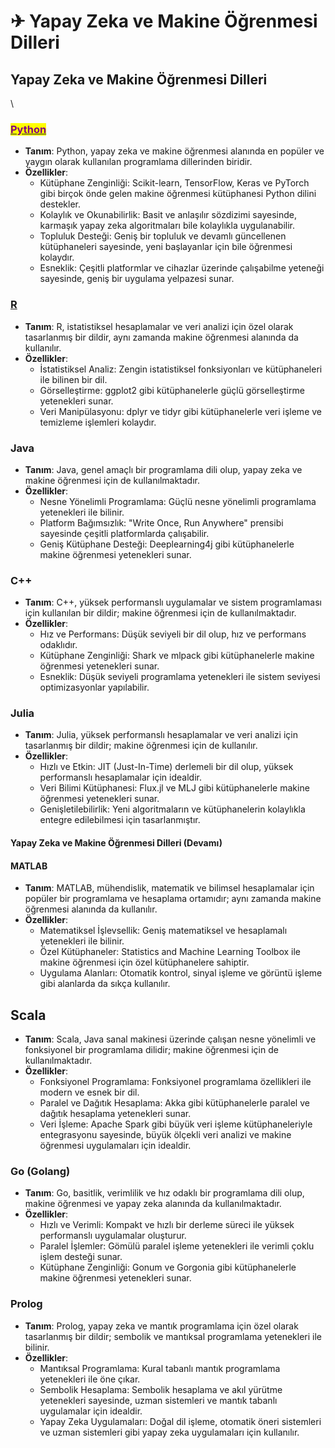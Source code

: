 # ✈ Yapay Zeka ve Makine Öğrenmesi Dilleri

## Yapay Zeka ve Makine Öğrenmesi Dilleri

\


### [<mark style="color:purple;">Python</mark>](https://app.gitbook.com/o/5lIGgfCYcc09VrSfDIzC/s/HBfyLION70VPgneEkP5L/)

* **Tanım**: Python, yapay zeka ve makine öğrenmesi alanında en popüler ve yaygın olarak kullanılan programlama dillerinden biridir.
* **Özellikler**:
  * Kütüphane Zenginliği: Scikit-learn, TensorFlow, Keras ve PyTorch gibi birçok önde gelen makine öğrenmesi kütüphanesi Python dilini destekler.
  * Kolaylık ve Okunabilirlik: Basit ve anlaşılır sözdizimi sayesinde, karmaşık yapay zeka algoritmaları bile kolaylıkla uygulanabilir.
  * Topluluk Desteği: Geniş bir topluluk ve devamlı güncellenen kütüphaneleri sayesinde, yeni başlayanlar için bile öğrenmesi kolaydır.
  * Esneklik: Çeşitli platformlar ve cihazlar üzerinde çalışabilme yeteneği sayesinde, geniş bir uygulama yelpazesi sunar.

### [R](../../start/veri-bilimi-ve-analitik-dilleri-r-matlab-julia-vb..md)

* **Tanım**: R, istatistiksel hesaplamalar ve veri analizi için özel olarak tasarlanmış bir dildir, aynı zamanda makine öğrenmesi alanında da kullanılır.
* **Özellikler**:
  * İstatistiksel Analiz: Zengin istatistiksel fonksiyonları ve kütüphaneleri ile bilinen bir dil.
  * Görselleştirme: ggplot2 gibi kütüphanelerle güçlü görselleştirme yetenekleri sunar.
  * Veri Manipülasyonu: dplyr ve tidyr gibi kütüphanelerle veri işleme ve temizleme işlemleri kolaydır.

### Java

* **Tanım**: Java, genel amaçlı bir programlama dili olup, yapay zeka ve makine öğrenmesi için de kullanılmaktadır.
* **Özellikler**:
  * Nesne Yönelimli Programlama: Güçlü nesne yönelimli programlama yetenekleri ile bilinir.
  * Platform Bağımsızlık: "Write Once, Run Anywhere" prensibi sayesinde çeşitli platformlarda çalışabilir.
  * Geniş Kütüphane Desteği: Deeplearning4j gibi kütüphanelerle makine öğrenmesi yetenekleri sunar.

### C++

* **Tanım**: C++, yüksek performanslı uygulamalar ve sistem programlaması için kullanılan bir dildir; makine öğrenmesi için de kullanılmaktadır.
* **Özellikler**:
  * Hız ve Performans: Düşük seviyeli bir dil olup, hız ve performans odaklıdır.
  * Kütüphane Zenginliği: Shark ve mlpack gibi kütüphanelerle makine öğrenmesi yetenekleri sunar.
  * Esneklik: Düşük seviyeli programlama yetenekleri ile sistem seviyesi optimizasyonlar yapılabilir.

### Julia

* **Tanım**: Julia, yüksek performanslı hesaplamalar ve veri analizi için tasarlanmış bir dildir; makine öğrenmesi için de kullanılır.
* **Özellikler**:
  * Hızlı ve Etkin: JIT (Just-In-Time) derlemeli bir dil olup, yüksek performanslı hesaplamalar için idealdir.
  * Veri Bilimi Kütüphanesi: Flux.jl ve MLJ gibi kütüphanelerle makine öğrenmesi yetenekleri sunar.
  * Genişletilebilirlik: Yeni algoritmaların ve kütüphanelerin kolaylıkla entegre edilebilmesi için tasarlanmıştır.

#### Yapay Zeka ve Makine Öğrenmesi Dilleri (Devamı)

#### MATLAB

* **Tanım**: MATLAB, mühendislik, matematik ve bilimsel hesaplamalar için popüler bir programlama ve hesaplama ortamıdır; aynı zamanda makine öğrenmesi alanında da kullanılır.
* **Özellikler**:
  * Matematiksel İşlevsellik: Geniş matematiksel ve hesaplamalı yetenekleri ile bilinir.
  * Özel Kütüphaneler: Statistics and Machine Learning Toolbox ile makine öğrenmesi için özel kütüphanelere sahiptir.
  * Uygulama Alanları: Otomatik kontrol, sinyal işleme ve görüntü işleme gibi alanlarda da sıkça kullanılır.

## Scala

* **Tanım**: Scala, Java sanal makinesi üzerinde çalışan nesne yönelimli ve fonksiyonel bir programlama dilidir; makine öğrenmesi için de kullanılmaktadır.
* **Özellikler**:
  * Fonksiyonel Programlama: Fonksiyonel programlama özellikleri ile modern ve esnek bir dil.
  * Paralel ve Dağıtık Hesaplama: Akka gibi kütüphanelerle paralel ve dağıtık hesaplama yetenekleri sunar.
  * Veri İşleme: Apache Spark gibi büyük veri işleme kütüphaneleriyle entegrasyonu sayesinde, büyük ölçekli veri analizi ve makine öğrenmesi uygulamaları için idealdir.

### Go (Golang)

* **Tanım**: Go, basitlik, verimlilik ve hız odaklı bir programlama dili olup, makine öğrenmesi ve yapay zeka alanında da kullanılmaktadır.
* **Özellikler**:
  * Hızlı ve Verimli: Kompakt ve hızlı bir derleme süreci ile yüksek performanslı uygulamalar oluşturur.
  * Paralel İşlemler: Gömülü paralel işleme yetenekleri ile verimli çoklu işlem desteği sunar.
  * Kütüphane Zenginliği: Gonum ve Gorgonia gibi kütüphanelerle makine öğrenmesi yetenekleri sunar.

### Prolog

* **Tanım**: Prolog, yapay zeka ve mantık programlama için özel olarak tasarlanmış bir dildir; sembolik ve mantıksal programlama yetenekleri ile bilinir.
* **Özellikler**:
  * Mantıksal Programlama: Kural tabanlı mantık programlama yetenekleri ile öne çıkar.
  * Sembolik Hesaplama: Sembolik hesaplama ve akıl yürütme yetenekleri sayesinde, uzman sistemleri ve mantık tabanlı uygulamalar için idealdir.
  * Yapay Zeka Uygulamaları: Doğal dil işleme, otomatik öneri sistemleri ve uzman sistemleri gibi yapay zeka uygulamaları için kullanılır.

